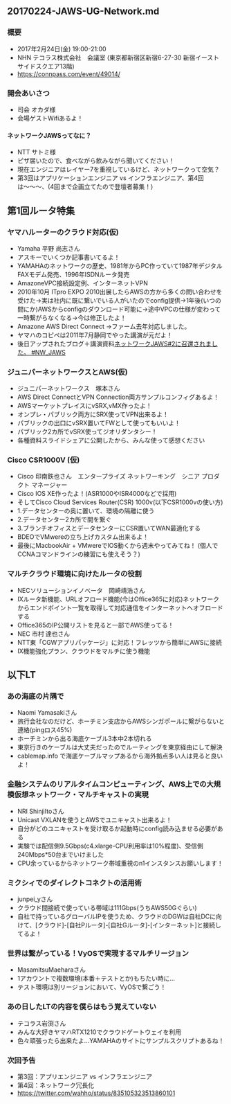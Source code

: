 20170224-JAWS-UG-Network.md
-----

### 概要
* 2017年2月24日(金) 19:00-21:00
* NHN テコラス株式会社　会議室 (東京都新宿区新宿6-27-30 新宿イーストサイドスクエア13階)
* https://connpass.com/event/49014/

### 開会あいさつ
* 司会 オカダ様
* 会場ゲストWifiあるよ！

#### ネットワークJAWSってなに？
* NTT サトミ様
* ピザ届いたので、食べながら飲みながら聞いてください！
* 現在エンジニアはレイヤー7を重視しているけど、ネットワークって空気？
* 第3回はアプリケーションエンジニア vs インフラエンジニア、第4回は〜〜〜、(4回まで企画立てたので登壇者募集！)

## 第1回ルータ特集

### ヤマハルーターのクラウド対応(仮)
* Yamaha 平野 尚志さん
* アスキーでいくつか記事書いてるよ！
* YAMAHAのネットワークの歴史、1981年からPC作っていて1987年デジタルFAXモデム発売、1996年ISDNルータ発売
* AmazoneVPC接続設定例、インターネットVPN
* 2010年10月 ITpro EXPO 2010出展したらAWSの方から多くの問い合わせを受けた→実は社内に既に繋いでいる人がいたのでconfig提供→1年後(いつの間にか)AWSからconfigのダウンロード可能に→途中VPCの仕様が変わって一時繋がらなくなる→今は修正したよ！
* Amazone AWS Direct Connect →ファーム去年対応しました。
* ヤマハのコピペは2011年7月静岡でやった講演が元だよ！
* 後日アップされたブログ＋講演資料[ネットワークJAWS#2に召還されました。 #NW_JAWS](http://projectphone.lekumo.biz/blog/2017/02/jaws2-nw_jaws-94fc.html)

### ジュニパーネットワークスとAWS(仮)
* ジュニパーネットワークス　塚本さん
* AWS Direct ConnectとVPN Connection両方サンプルコンフィグあるよ！
* AWSマーケットプレイスにvSRX,vMX作ったよ！
* オンプレ・パブリック両方にSRX使ってVPN出来るよ！
* パブリックの出口にvSRX置いてFWとして使ってもいいよ！
* パブリック2カ所でvSRX使ってジオリダンタシー！
* 各種資料スライドシェアに公開したから、みんな使って感想ください

### Cisco CSR1000V (仮)
* Cisco 印南鉄也さん　エンタープライズ ネットワーキング　シニア プロダクト マネージャー
* Cisco IOS XE作ったよ！(ASR1000やISR4000などで採用)
* そしてCisco Cloud Services Router(CSR) 1000v(以下CSR1000vの使い方)
* 1.データセンターの奥に置いて、環境の隔離に使う
* 2.データセンター2カ所で間を繋ぐ
* 3.ブランチオフィスとデータセンターにCSR置いてWAN最適化する
* BDEOでVMwereの立ち上げカスタム出来るよ！
* 最後にMacbookAir + VMwereでIOS動くから週末やってみてね！ (個人でCCNAコマンドラインの練習にも使えそう？)

### マルチクラウド環境に向けたルータの役割
* NECソリューションイノベータ　岡崎靖浩さん
* IXルータ新機能、URLオフロード機能(今はOffice365に対応)ネットワークからエンドポイント一覧を取得して対応通信をインターネットへオフロードする
* Office365のIP公開リストを見ると一部でAWS使ってる！
* NEC 市村 達也さん
* NTT東「CGWアプリパッケージ」に対応！フレッツから簡単にAWSに接続
* IX機能強化プラン、クラウドをマルチに使う機能

## 以下LT

### あの海底の片隅で
* Naomi Yamasakiさん
* 旅行会社なのだけど、ホーチミン支店からAWSシンガポールに繋がらないと連絡(pingロス45%)
* ホーチミンから出る海底ケーブル3本中2本切れる
* 東京行きのケーブルは大丈夫だったのでルーティングを東京経由にして解決
* cablemap.info で海底ケーブルマップあるから海外拠点多い人は見ると良いよ！


### 金融システムのリアルタイムコンピューティング、AWS上での大規模仮想ネットワーク・マルチキャストの実現
* NRI ShinjiItoさん
* Unicast VXLANを使うとAWSでユニキャスト出来るよ！
* 自分がどのユニキャストを受け取るか起動時にconfig読み込ませる必要がある
* 実験では配信側9.5Gbps(c4.xlarge-CPU利用率は10%程度)、受信側240Mbps*50台までいけました
* CPU余っているからネットワーク帯域重視のn1インスタンスお願いします！


### ミクシィでのダイレクトコネクトの活用術
* junpei_yさん
* クラウド間接続で使っている帯域は111Gbps(うちAWS50Gぐらい)
* 自社で持っているグローバルIPを使うため、クラウドのDGWは自社DCに向けて、[クラウド]-[自社Pルータ]-[自社Gルータ]-[インターネット]と接続してるよ！


### 世界は繋がっている！VyOSで実現するマルチリージョン
* MasamitsuMaeharaさん
* 1アカウントで複数環境(本番＋テストとか)もちたい時に…
* テスト環境は別リージョンにおいて、VyOSで繋ごう！


### あの日したLTの内容を僕らはもう覚えていない
* テコラス岩渕さん
* みんな大好きヤマハRTX1210でクラウドゲートウェイを利用
* 色々頑張ったら出来たよ…YAMAHAのサイトにサンプルスクリプトあるね！

### 次回予告
* 第3回：アプリエンジニア vs インフラエンジニア
* 第4回：ネットワーク冗長化
* https://twitter.com/wahho/status/835105323513860101
